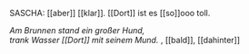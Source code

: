 
SASCHA: [[aber]] [[klar]]. [[Dort]] ist es [[so]]ooo toll.

*Am Brunnen stand ein großer Hund,*  
*trank Wasser [[Dort]] mit seinem Mund.*  , [[bald]], [[dahinter]]